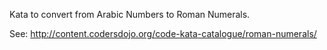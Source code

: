 Kata to convert from Arabic Numbers to Roman Numerals.

See: http://content.codersdojo.org/code-kata-catalogue/roman-numerals/

